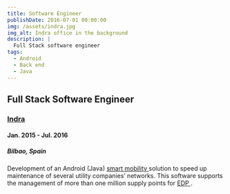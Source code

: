 ```yaml
---
title: Software Engineer
publishDate: 2016-07-01 00:00:00
img: /assets/indra.jpg
img_alt: Indra office in the background
description: |
  Full Stack software engineer
tags:
  - Android
  - Back end
  - Java
---
```


## Full Stack Software Engineer

### <a href="https://www.indracompany.com/en">Indra</a>

#### Jan. 2015 - Jul. 2016

##### Bilbao, Spain

Development of an Android (Java) <a href="https://www.indracompany.com/en/noticia/indra-develops-smart-mobility-solution-speed-maintenance-edp-gas-network"> smart mobility </a> solution to speed up maintenance of several utility companies’ networks. This software supports the management of more than one million supply points for <a href="https://www.edp.com/en"> EDP </a>.
